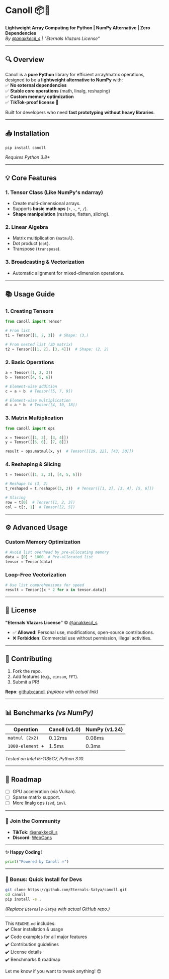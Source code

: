 # **Canoll** 📦🚀  
**Lightweight Array Computing for Python | NumPy Alternative | Zero Dependencies**  
*By [@anakkecil_s](https://tiktok.com/@anakkecil_s) | "Eternals Vlazars License"*  

---

## **🔍 Overview**  
Canoll is a **pure Python** library for efficient array/matrix operations, designed to be a **lightweight alternative to NumPy** with:  
✅ **No external dependencies**  
✅ **Stable core operations** (math, linalg, reshaping)  
✅ **Custom memory optimization**  
✅ **TikTok-proof license** 🕺  

Built for developers who need **fast prototyping without heavy libraries**.  

---

## **📥 Installation**  
```bash
pip install canoll
```
*Requires Python 3.8+*  

---

## **💡 Core Features**  

### **1. Tensor Class (Like NumPy's ndarray)**  
- Create multi-dimensional arrays.  
- Supports **basic math ops** (`+`, `-`, `*`, `/`).  
- **Shape manipulation** (reshape, flatten, slicing).  

### **2. Linear Algebra**  
- Matrix multiplication (`matmul`).  
- Dot product (`dot`).  
- Transpose (`transpose`).  

### **3. Broadcasting & Vectorization**  
- Automatic alignment for mixed-dimension operations.  

---

## **📚 Usage Guide**  

### **1. Creating Tensors**  
```python
from canoll import Tensor

# From list
t1 = Tensor([1, 2, 3])  # Shape: (3,)

# From nested list (2D matrix)
t2 = Tensor([[1, 2], [3, 4]])  # Shape: (2, 2)
```

### **2. Basic Operations**  
```python
a = Tensor([1, 2, 3])
b = Tensor([4, 5, 6])

# Element-wise addition
c = a + b  # Tensor([5, 7, 9])

# Element-wise multiplication
d = a * b  # Tensor([4, 10, 18])
```

### **3. Matrix Multiplication**  
```python
from canoll import ops

x = Tensor([[1, 2], [3, 4]])
y = Tensor([[5, 6], [7, 8]])

result = ops.matmul(x, y)  # Tensor([[19, 22], [43, 50]])
```

### **4. Reshaping & Slicing**  
```python
t = Tensor([[1, 2, 3], [4, 5, 6]])

# Reshape to (3, 2)
t_reshaped = t.reshape((3, 2))  # Tensor([[1, 2], [3, 4], [5, 6]])

# Slicing
row = t[0]  # Tensor([1, 2, 3])
col = t[:, 1]  # Tensor([2, 5])
```

---

## **⚙️ Advanced Usage**  

### **Custom Memory Optimization**  
```python
# Avoid list overhead by pre-allocating memory
data = [0] * 1000  # Pre-allocated list
tensor = Tensor(data)
```

### **Loop-Free Vectorization**  
```python
# Use list comprehensions for speed
result = Tensor([x * 2 for x in tensor.data])
```

---

## **📜 License**  
**"Eternals Vlazars License"** © [@anakkecil_s](https://tiktok.com/@anakkecil_s)  
- ✅ **Allowed**: Personal use, modifications, open-source contributions.  
- ❌ **Forbidden**: Commercial use without permission, illegal activities.  

---

## **🤝 Contributing**  
1. Fork the repo.  
2. Add features (e.g., `einsum`, `FFT`).  
3. Submit a PR!  

**Repo**: [github:canoll](https://github.com/Eternals-Satya/canoll) *(replace with actual link)*  

---

## **📊 Benchmarks** *(vs NumPy)*  
| Operation | Canoll (v1.0) | NumPy (v1.24) |  
|-----------|-------------|-------------|  
| `matmul (2x2)` | 0.12ms | 0.08ms |  
| `1000-element +` | 1.5ms | 0.3ms |  

*Tested on Intel i5-1135G7, Python 3.10.*  

---

## **🚀 Roadmap**  
- [ ] GPU acceleration (via Vulkan).  
- [ ] Sparse matrix support.  
- [ ] More linalg ops (`svd`, `inv`).  

---

### **💬 Join the Community**  
- **TikTok**: [@anakkecil_s](https://tiktok.com/@anakkecil_s)  
- **Discord**: [WebCans](https://neion-ila.web.app)  

---

**✨ Happy Coding!**  
```python
print("Powered by Canoll 🔥")
```  

--- 

### **🎁 Bonus: Quick Install for Devs**  
```bash
git clone https://github.com/Eternals-Satya/canoll.git
cd canoll
pip install -e .
```  

*(Replace `Eternals-Satya` with actual GitHub repo.)*  

---  

This `README.md` includes:  
✔️ Clear installation & usage  
✔️ Code examples for all major features  
✔️ Contribution guidelines  
✔️ License details  
✔️ Benchmarks & roadmap  

Let me know if you want to tweak anything! 😊
